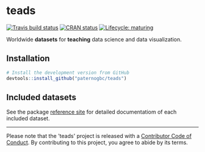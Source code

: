 # teads

<!-- badges: start -->
[![Travis build status](https://travis-ci.org/paternogbc/teads.svg?branch=master)](https://travis-ci.org/paternogbc/teads)
[![CRAN status](https://www.r-pkg.org/badges/version/teads)](https://cran.r-project.org/package=teads)
[![Lifecycle: maturing](https://img.shields.io/badge/lifecycle-maturing-blue.svg)](https://www.tidyverse.org/lifecycle/#maturing)
<!-- badges: end -->

Worldwide __datasets__ for __teaching__ data science and data visualization.


## Installation

```r
# Install the development version from GitHub
devtools::install_github("paternogbc/teads")
```

## Included datasets

See the package [reference site](https://paternogbc.github.io/teads) for detailed documentatiom of each included dataset.

*** 
Please note that the 'teads' project is released with a
[Contributor Code of Conduct](CODE_OF_CONDUCT.md).
By contributing to this project, you agree to abide by its terms.
